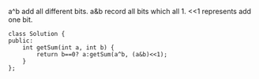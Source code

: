 a^b add all different bits. a&b record all bits which all 1. <<1 represents add one bit.
```
class Solution {
public:
    int getSum(int a, int b) {
        return b==0? a:getSum(a^b, (a&b)<<1);
    }
};
```
